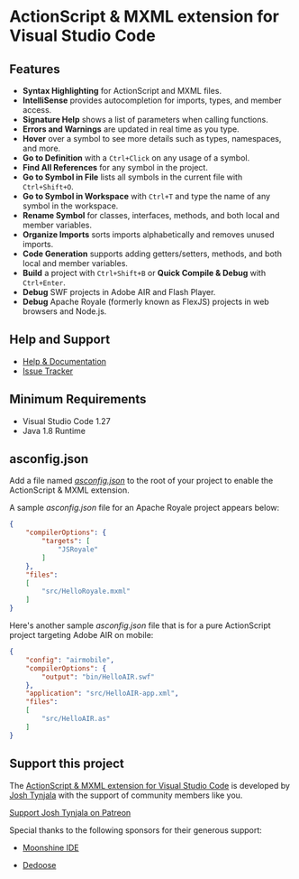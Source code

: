 # ActionScript & MXML extension for Visual Studio Code

## Features

* **Syntax Highlighting** for ActionScript and MXML files.
* **IntelliSense** provides autocompletion for imports, types, and member access.
* **Signature Help** shows a list of parameters when calling functions.
* **Errors and Warnings** are updated in real time as you type.
* **Hover** over a symbol to see more details such as types, namespaces, and more.
* **Go to Definition** with a `Ctrl+Click` on any usage of a symbol.
* **Find All References** for any symbol in the project.
* **Go to Symbol in File** lists all symbols in the current file with `Ctrl+Shift+O`.
* **Go to Symbol in Workspace** with `Ctrl+T` and type the name of any symbol in the workspace.
* **Rename Symbol** for classes, interfaces, methods, and both local and member variables.
* **Organize Imports** sorts imports alphabetically and removes unused imports.
* **Code Generation** supports adding getters/setters, methods, and both local and member variables.
* **Build** a project with `Ctrl+Shift+B` or **Quick Compile & Debug** with `Ctrl+Enter`.
* **Debug** SWF projects in Adobe AIR and Flash Player.
* **Debug** Apache Royale (formerly known as FlexJS) projects in web browsers and Node.js.

## Help and Support

* [Help & Documentation](https://github.com/BowlerHatLLC/vscode-as3mxml/wiki)
* [Issue Tracker](https://github.com/BowlerHatLLC/vscode-as3mxml/issues)

## Minimum Requirements

* Visual Studio Code 1.27
* Java 1.8 Runtime

## asconfig.json

Add a file named [*asconfig.json*](https://github.com/BowlerHatLLC/vscode-as3mxml/wiki/asconfig.json) to the root of your project to enable the ActionScript & MXML extension.

A sample *asconfig.json* file for an Apache Royale project appears below:

``` json
{
	"compilerOptions": {
		"targets": [
			"JSRoyale"
		]
	},
	"files":
	[
		"src/HelloRoyale.mxml"
	]
}
```

Here's another sample *asconfig.json* file that is for a pure ActionScript project targeting Adobe AIR on mobile:

``` json
{
	"config": "airmobile",
	"compilerOptions": {
		"output": "bin/HelloAIR.swf"
	},
	"application": "src/HelloAIR-app.xml",
	"files":
	[
		"src/HelloAIR.as"
	]
}
```

## Support this project

The [ActionScript & MXML extension for Visual Studio Code](https://marketplace.visualstudio.com/items?itemName=bowlerhatllc.vscode-nextgenas) is developed by [Josh Tynjala](http://patreon.com/josht) with the support of community members like you.

[Support Josh Tynjala on Patreon](http://patreon.com/josht)

Special thanks to the following sponsors for their generous support:

* [Moonshine IDE](http://moonshine-ide.com/)

* [Dedoose](https://www.dedoose.com/)